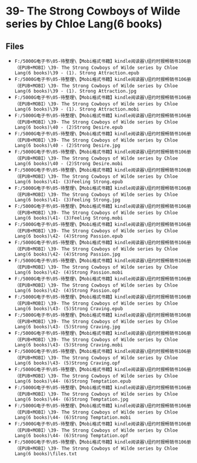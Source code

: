 # 39- The Strong Cowboys of Wilde series by Chloe Lang(6 books)

## Files

- `F:/5000G电子书\05-待整理\【Mobi格式书籍】kindle阅读器\纽约时报畅销书106册（EPUB+MOBI）\39- The Strong Cowboys of Wilde series by Chloe Lang(6 books)\39 - (1). Strong Attraction.epub`
- `F:/5000G电子书\05-待整理\【Mobi格式书籍】kindle阅读器\纽约时报畅销书106册（EPUB+MOBI）\39- The Strong Cowboys of Wilde series by Chloe Lang(6 books)\39 - (1). Strong Attraction.jpg`
- `F:/5000G电子书\05-待整理\【Mobi格式书籍】kindle阅读器\纽约时报畅销书106册（EPUB+MOBI）\39- The Strong Cowboys of Wilde series by Chloe Lang(6 books)\39 - (1). Strong Attraction.mobi`
- `F:/5000G电子书\05-待整理\【Mobi格式书籍】kindle阅读器\纽约时报畅销书106册（EPUB+MOBI）\39- The Strong Cowboys of Wilde series by Chloe Lang(6 books)\40 - (2)Strong Desire.epub`
- `F:/5000G电子书\05-待整理\【Mobi格式书籍】kindle阅读器\纽约时报畅销书106册（EPUB+MOBI）\39- The Strong Cowboys of Wilde series by Chloe Lang(6 books)\40 - (2)Strong Desire.jpg`
- `F:/5000G电子书\05-待整理\【Mobi格式书籍】kindle阅读器\纽约时报畅销书106册（EPUB+MOBI）\39- The Strong Cowboys of Wilde series by Chloe Lang(6 books)\40 - (2)Strong Desire.mobi`
- `F:/5000G电子书\05-待整理\【Mobi格式书籍】kindle阅读器\纽约时报畅销书106册（EPUB+MOBI）\39- The Strong Cowboys of Wilde series by Chloe Lang(6 books)\41- (3)Feeling Strong.epub`
- `F:/5000G电子书\05-待整理\【Mobi格式书籍】kindle阅读器\纽约时报畅销书106册（EPUB+MOBI）\39- The Strong Cowboys of Wilde series by Chloe Lang(6 books)\41- (3)Feeling Strong.jpg`
- `F:/5000G电子书\05-待整理\【Mobi格式书籍】kindle阅读器\纽约时报畅销书106册（EPUB+MOBI）\39- The Strong Cowboys of Wilde series by Chloe Lang(6 books)\41- (3)Feeling Strong.mobi`
- `F:/5000G电子书\05-待整理\【Mobi格式书籍】kindle阅读器\纽约时报畅销书106册（EPUB+MOBI）\39- The Strong Cowboys of Wilde series by Chloe Lang(6 books)\42- (4)Strong Passion.epub`
- `F:/5000G电子书\05-待整理\【Mobi格式书籍】kindle阅读器\纽约时报畅销书106册（EPUB+MOBI）\39- The Strong Cowboys of Wilde series by Chloe Lang(6 books)\42- (4)Strong Passion.jpg`
- `F:/5000G电子书\05-待整理\【Mobi格式书籍】kindle阅读器\纽约时报畅销书106册（EPUB+MOBI）\39- The Strong Cowboys of Wilde series by Chloe Lang(6 books)\42- (4)Strong Passion.mobi`
- `F:/5000G电子书\05-待整理\【Mobi格式书籍】kindle阅读器\纽约时报畅销书106册（EPUB+MOBI）\39- The Strong Cowboys of Wilde series by Chloe Lang(6 books)\42- (4)Strong Passion.opf`
- `F:/5000G电子书\05-待整理\【Mobi格式书籍】kindle阅读器\纽约时报畅销书106册（EPUB+MOBI）\39- The Strong Cowboys of Wilde series by Chloe Lang(6 books)\43- (5)Strong Craving.epub`
- `F:/5000G电子书\05-待整理\【Mobi格式书籍】kindle阅读器\纽约时报畅销书106册（EPUB+MOBI）\39- The Strong Cowboys of Wilde series by Chloe Lang(6 books)\43- (5)Strong Craving.jpg`
- `F:/5000G电子书\05-待整理\【Mobi格式书籍】kindle阅读器\纽约时报畅销书106册（EPUB+MOBI）\39- The Strong Cowboys of Wilde series by Chloe Lang(6 books)\43- (5)Strong Craving.mobi`
- `F:/5000G电子书\05-待整理\【Mobi格式书籍】kindle阅读器\纽约时报畅销书106册（EPUB+MOBI）\39- The Strong Cowboys of Wilde series by Chloe Lang(6 books)\43- (5)Strong Craving.opf`
- `F:/5000G电子书\05-待整理\【Mobi格式书籍】kindle阅读器\纽约时报畅销书106册（EPUB+MOBI）\39- The Strong Cowboys of Wilde series by Chloe Lang(6 books)\44- (6)Strong Temptation.epub`
- `F:/5000G电子书\05-待整理\【Mobi格式书籍】kindle阅读器\纽约时报畅销书106册（EPUB+MOBI）\39- The Strong Cowboys of Wilde series by Chloe Lang(6 books)\44- (6)Strong Temptation.jpg`
- `F:/5000G电子书\05-待整理\【Mobi格式书籍】kindle阅读器\纽约时报畅销书106册（EPUB+MOBI）\39- The Strong Cowboys of Wilde series by Chloe Lang(6 books)\44- (6)Strong Temptation.mobi`
- `F:/5000G电子书\05-待整理\【Mobi格式书籍】kindle阅读器\纽约时报畅销书106册（EPUB+MOBI）\39- The Strong Cowboys of Wilde series by Chloe Lang(6 books)\44- (6)Strong Temptation.opf`
- `F:/5000G电子书\05-待整理\【Mobi格式书籍】kindle阅读器\纽约时报畅销书106册（EPUB+MOBI）\39- The Strong Cowboys of Wilde series by Chloe Lang(6 books)\files.txt`
